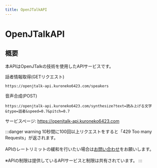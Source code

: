 ```yaml
---
title: OpenJTalkAPI
---
```


# OpenJTalkAPI
## 概要
本APIはOpenJTalkの技術を使用したAPIサービスです。

話者情報取得(GETリクエスト)
```
https://openjtalk-api.kuroneko6423.com/speakers
```

音声合成(POST)
```
https://openjtalk-api.kuroneko6423.com/synthesize?text=読み上げる文字&type=話者&speed=0.7&pitch=0.7
```

サービスページ: https://openjtalk-api.kuroneko6423.com

:::danger warning
10秒間に100回以上リクエストをすると「429 Too many Requests」が返されます。
<br></br>APIのレートリミットの緩和を行いたい場合は[お問い合わせ](https://discord.com/invite/Y6w5Jv3EAR)をお願いします。
<br></br>※APIの制限は提供しているAPIサービスと制限は共有されています。
:::